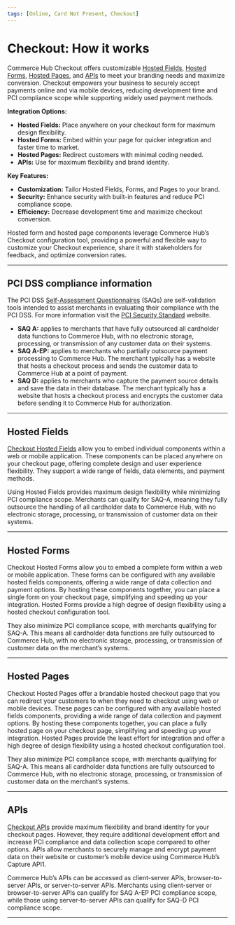```yaml
---
tags: [Online, Card Not Present, Checkout]
---
```


# Checkout: How it works

Commerce Hub Checkout offers customizable [Hosted Fields](#hosted-fields), [Hosted Forms](#hosted-forms), [Hosted Pages](#hosted-pages), and [APIs](#apis) to meet your branding needs and maximize conversion. Checkout empowers your business to securely accept payments online and via mobile devices, reducing development time and PCI compliance scope while supporting widely used payment methods.

**Integration Options:**

- **Hosted Fields:** Place anywhere on your checkout form for maximum design flexibility.
- **Hosted Forms:** Embed within your page for quicker integration and faster time to market.
- **Hosted Pages:** Redirect customers with minimal coding needed.
- **APIs:** Use for maximum flexibility and brand identity.

**Key Features:**

- **Customization:** Tailor Hosted Fields, Forms, and Pages to your brand.
- **Security:** Enhance security with built-in features and reduce PCI compliance scope.
- **Efficiency:** Decrease development time and maximize checkout conversion.

Hosted form and hosted page components leverage Commerce Hub’s Checkout configuration tool, providing a powerful and flexible way to customize your Checkout experience, share it with stakeholders for feedback, and optimize conversion rates.

---

## PCI DSS compliance information

The PCI DSS [Self-Assessment Questionnaires](?path=docs/Resources/FAQs-Glossary/Glossary.md#self-assessment-questionnaire) (SAQs) are self-validation tools intended to assist merchants in evaluating their compliance with the PCI DSS. For more information visit the [PCI Security Standard](https://www.pcisecuritystandards.org/) website.

- **SAQ A:** applies to merchants that have fully outsourced all cardholder data functions to Commerce Hub, with no electronic storage, processing, or transmission of any customer data on their systems.
- **SAQ A-EP:** applies to merchants who partially outsource payment processing to Commerce Hub. The merchant typically has a website that hosts a checkout process and sends the customer data to Commerce Hub at a point of payment.
- **SAQ D:** applies to merchants who capture the payment source details and save the data in their database. The merchant typically has a website that hosts a checkout process and encrypts the customer data before sending it to Commerce Hub for authorization.

---

## Hosted Fields

[Checkout Hosted Fields](?path=docs/Online-Mobile-Digital/Checkout/Hosted-Fields/Hosted-Fields.md) allow you to embed individual components within a web or mobile application. These components can be placed anywhere on your checkout page, offering complete design and user experience flexibility. They support a wide range of fields, data elements, and payment methods.

Using Hosted Fields provides maximum design flexibility while minimizing PCI compliance scope. Merchants can qualify for SAQ-A, meaning they fully outsource the handling of all cardholder data to Commerce Hub, with no electronic storage, processing, or transmission of customer data on their systems.

---

## Hosted Forms

Checkout Hosted Forms allow you to embed a complete form within a web or mobile application. These forms can be configured with any available hosted fields components, offering a wide range of data collection and payment options. By hosting these components together, you can place a single form on your checkout page, simplifying and speeding up your integration. Hosted Forms provide a high degree of design flexibility using a hosted checkout configuration tool.

They also minimize PCI compliance scope, with merchants qualifying for SAQ-A. This means all cardholder data functions are fully outsourced to Commerce Hub, with no electronic storage, processing, or transmission of customer data on the merchant’s systems.

---

## Hosted Pages

Checkout Hosted Pages offer a brandable hosted checkout page that you can redirect your customers to when they need to checkout using web or mobile devices. These pages can be configured with any available hosted fields components, providing a wide range of data collection and payment options. By hosting these components together, you can place a fully hosted page on your checkout page, simplifying and speeding up your integration. Hosted Pages provide the least effort for integration and offer a high degree of design flexibility using a hosted checkout configuration tool.

They also minimize PCI compliance scope, with merchants qualifying for SAQ-A. This means all cardholder data functions are fully outsourced to Commerce Hub, with no electronic storage, processing, or transmission of customer data on the merchant’s systems.

---

## APIs

[Checkout APIs](?path=docs/Online-Mobile-Digital/Checkout/API/API-Only.md) provide maximum flexibility and brand identity for your checkout pages. However, they require additional development effort and increase PCI compliance and data collection scope compared to other options. APIs allow merchants to securely manage and encrypt payment data on their website or customer’s mobile device using Commerce Hub’s Capture API1.

Commerce Hub’s APIs can be accessed as client-server APIs, browser-to-server APIs, or server-to-server APIs. Merchants using client-server or browser-to-server APIs can qualify for SAQ A-EP PCI compliance scope, while those using server-to-server APIs can qualify for SAQ-D PCI compliance scope.

---
